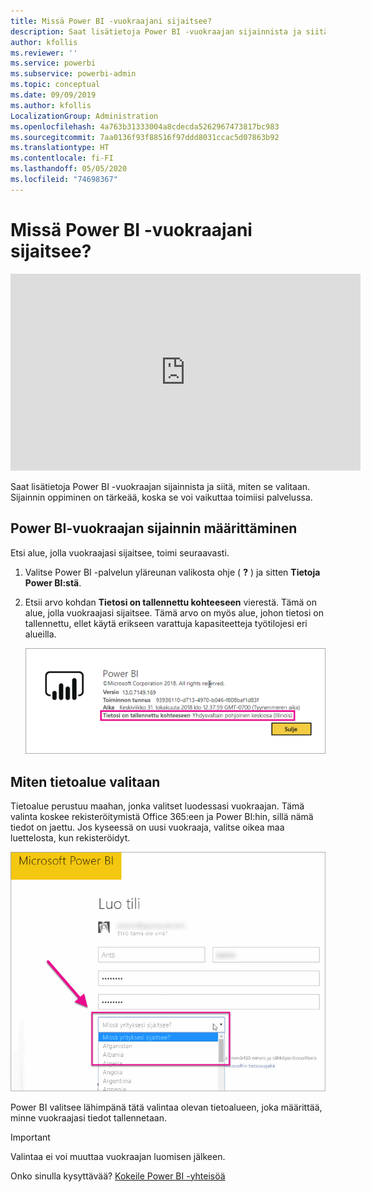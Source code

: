 ```yaml
---
title: Missä Power BI -vuokraajani sijaitsee?
description: Saat lisätietoja Power BI -vuokraajan sijainnista ja siitä, miten se valitaan. Tämä on tärkeää oppia, sillä se vaikuttaa vuorovaikutukseen, jota sinulla on palvelun kanssa.
author: kfollis
ms.reviewer: ''
ms.service: powerbi
ms.subservice: powerbi-admin
ms.topic: conceptual
ms.date: 09/09/2019
ms.author: kfollis
LocalizationGroup: Administration
ms.openlocfilehash: 4a763b31333004a8cdecda5262967473817bc983
ms.sourcegitcommit: 7aa0136f93f88516f97ddd8031ccac5d07863b92
ms.translationtype: HT
ms.contentlocale: fi-FI
ms.lasthandoff: 05/05/2020
ms.locfileid: "74698367"
---
```

# <a name="where-is-my-power-bi-tenant-located"></a>Missä Power BI -vuokraajani sijaitsee?

<iframe width="560" height="315" src="https://www.youtube.com/embed/0fOxaHJPvdM?showinfo=0" frameborder="0" allowfullscreen></iframe>

Saat lisätietoja Power BI -vuokraajan sijainnista ja siitä, miten se valitaan. Sijainnin oppiminen on tärkeää, koska se voi vaikuttaa toimiisi palvelussa.

## <a name="how-to-determine-where-your-power-bi-tenant-is-located"></a>Power BI-vuokraajan sijainnin määrittäminen

Etsi alue, jolla vuokraajasi sijaitsee, toimi seuraavasti.

1. Valitse Power BI -palvelun yläreunan valikosta ohje ( **?** ) ja sitten **Tietoja Power BI:stä**.

1. Etsii arvo kohdan **Tietosi on tallennettu kohteeseen** vierestä. Tämä on alue, jolla vuokraajasi sijaitsee. Tämä arvo on myös alue, johon tietosi on tallennettu, ellet käytä erikseen varattuja kapasiteetteja työtilojesi eri alueilla.

    ![Tietoalue](media/service-admin-where-is-my-tenant-located/power-bi-data-region.png)

## <a name="how-the-data-region-is-selected"></a>Miten tietoalue valitaan

Tietoalue perustuu maahan, jonka valitset luodessasi vuokraajan. Tämä valinta koskee rekisteröitymistä Office 365:een ja Power BI:hin, sillä nämä tiedot on jaettu. Jos kyseessä on uusi vuokraaja, valitse oikea maa luettelosta, kun rekisteröidyt.

![Maan valinta](media/service-admin-where-is-my-tenant-located/sign-up-country-selection.png)

Power BI valitsee lähimpänä tätä valintaa olevan tietoalueen, joka määrittää, minne vuokraajasi tiedot tallennetaan.

> [!IMPORTANT]
> Valintaa ei voi muuttaa vuokraajan luomisen jälkeen.

Onko sinulla kysyttävää? [Kokeile Power BI -yhteisöä](https://community.powerbi.com/)

